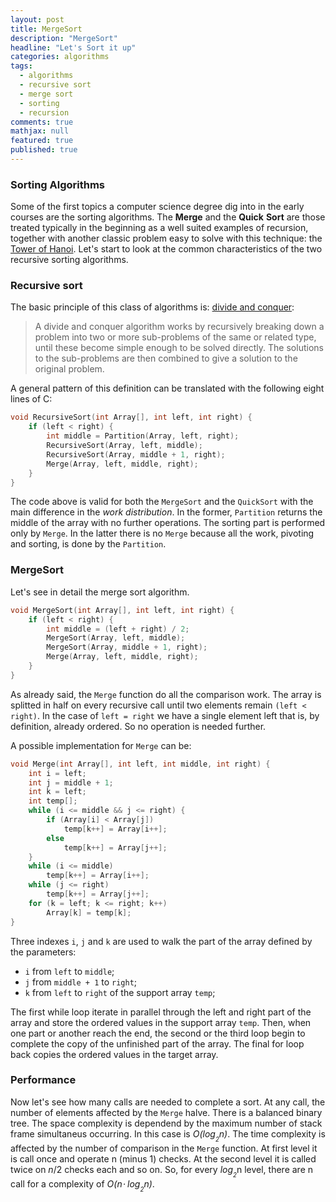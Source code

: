 ```yaml
---
layout: post
title: MergeSort
description: "MergeSort"
headline: "Let's Sort it up"
categories: algorithms
tags: 
  - algorithms
  - recursive sort
  - merge sort
  - sorting
  - recursion
comments: true
mathjax: null
featured: true
published: true
---
```

### Sorting Algorithms
Some of the first topics a computer science degree dig into in the early courses are the sorting algorithms. 
The **Merge** and the **Quick** **Sort** are those treated typically in the beginning as a well suited examples of recursion, 
together with another classic problem easy to solve with this technique: 
the [Tower of Hanoi](https://en.wikipedia.org/wiki/Tower_of_Hanoi "Tower of Hanoi").
Let's start to look at the common characteristics of the two recursive sorting algorithms.

### Recursive sort
The basic principle of this class of algorithms is: 
[divide and conquer](https://en.wikipedia.org/wiki/Divide_and_conquer_algorithms "Divide and conquer"):
> A divide and conquer algorithm works by recursively breaking down a problem into two 
or more sub-problems of the same or related type, until these become simple enough to be 
solved directly. The solutions to the sub-problems are then combined to give a solution 
to the original problem.

A general pattern of this definition can be translated with the following eight lines of C:
```c
void RecursiveSort(int Array[], int left, int right) {
    if (left < right) {
        int middle = Partition(Array, left, right);
        RecursiveSort(Array, left, middle);
        RecursiveSort(Array, middle + 1, right);
        Merge(Array, left, middle, right);
    }
}
``` 
The code above is valid for both the `MergeSort` and the `QuickSort` with the main difference in the _work distribution_. 
In the former, `Partition` returns the middle of the array with no further operations. 
The sorting part is performed only by `Merge`. 
In the latter there is no `Merge` because all the work, pivoting and sorting, is done by the `Partition`.

### MergeSort
Let's see in detail the merge sort algorithm.
```c
void MergeSort(int Array[], int left, int right) {
    if (left < right) {
        int middle = (left + right) / 2;
        MergeSort(Array, left, middle);
        MergeSort(Array, middle + 1, right);
        Merge(Array, left, middle, right);
    }
}
```
As already said, the `Merge` function do all the comparison work. The array is splitted
in half on every recursive call until two elements remain `(left < right)`.
In the case of `left = right` we have a single element left that is, by definition, 
already ordered. So no operation is needed further.

A possible implementation for `Merge` can be:
```c
void Merge(int Array[], int left, int middle, int right) {
    int i = left;
    int j = middle + 1;
    int k = left;
    int temp[];
    while (i <= middle && j <= right) {
        if (Array[i] < Array[j])
            temp[k++] = Array[i++];
        else 
            temp[k++] = Array[j++];
    }
    while (i <= middle)
        temp[k++] = Array[i++];
    while (j <= right)
        temp[k++] = Array[j++];
    for (k = left; k <= right; k++)
        Array[k] = temp[k];
}
```
Three indexes `i`, `j` and `k` are used to walk the part of the array defined 
by the parameters:
* `i` from `left` to `middle`;
* `j` from `middle + 1` to `right`;
* `k` from `left` to `right` of the support array `temp`;

The first while loop iterate in parallel through the left and right part of the array
and store the ordered values in the support array `temp`. Then, when one part or 
another reach the end, the second or the third loop begin to complete the copy of the
unfinished part of the array. The final for loop back copies the ordered values
in the target array.

### Performance
Now let's see how many calls are needed to complete a sort. At any call, the number of 
elements affected by the `Merge` halve. There is a balanced binary tree.
The space complexity is dependend by the maximum number of stack frame simultaneus
occurring. In this case is  _O(*log*<sub>*<sub>2</sub>*</sub>n)_.
The time complexity is affected by the number of comparison in the `Merge` function.
At first level it is call once and operate n (minus 1) checks. At the second level
it is called twice on *n*/2 checks each and so on. So, for every 
*log*<sub>*<sub>2</sub>*</sub>n level, there are n call for a complexity of
_O(*n*⋅ *log*<sub>*<sub>2</sub>*</sub>n)_.
